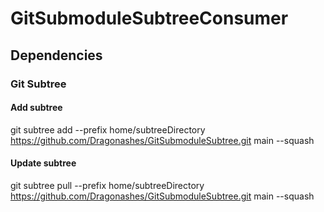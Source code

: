 # GitSubmoduleSubtreeConsumer

## Dependencies

### Git Subtree

#### Add subtree

git subtree add --prefix  home/subtreeDirectory https://github.com/Dragonashes/GitSubmoduleSubtree.git main --squash

#### Update subtree

git subtree pull --prefix home/subtreeDirectory https://github.com/Dragonashes/GitSubmoduleSubtree.git main --squash
